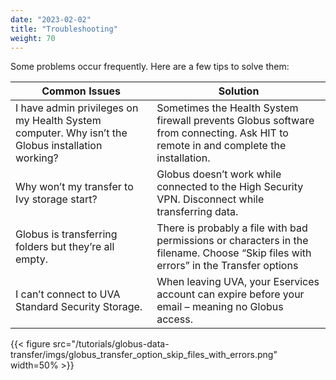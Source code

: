 ```yaml
---
date: "2023-02-02"
title: "Troubleshooting"
weight: 70
---
```


Some problems occur frequently. Here are a few tips to solve them:

| Common Issues                                                                                    | Solution                                                                                                                             |
|--------------------------------------------------------------------------------------------------|--------------------------------------------------------------------------------------------------------------------------------------|
| I have admin privileges on my Health System computer. Why isn’t the Globus installation working? | Sometimes the Health System firewall prevents Globus software from connecting. Ask HIT to remote in and complete the installation.   |
| Why won’t my transfer to Ivy storage start?                                                      | Globus doesn’t work while connected to the High Security VPN. Disconnect while transferring data.                                    |
| Globus is transferring folders but they’re all empty.                                            | There is probably a file with bad permissions or characters in the filename. Choose “Skip files with errors” in the Transfer options |
| I can’t connect to UVA Standard Security Storage.                                                | When leaving UVA, your Eservices account can expire before your email – meaning no Globus access.                                    |

{{< figure src="/tutorials/globus-data-transfer/imgs/globus_transfer_option_skip_files_with_errors.png" width=50% >}}

